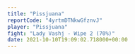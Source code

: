```yaml
---
title: "Pissjuana"
reportCode: "4yrtmDTNkwGfznvJ"
player: "Pissjuana"
fight: "Lady Vashj - Wipe 2 (70%)"
date: 2021-10-10T19:09:02.718000+00:00
---
```

